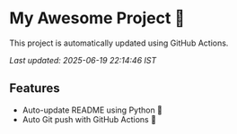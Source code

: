 # My Awesome Project 🚀

This project is automatically updated using GitHub Actions.

_Last updated: 2025-06-19 22:14:46 IST_

## Features
- Auto-update README using Python 🐍
- Auto Git push with GitHub Actions 🤖
